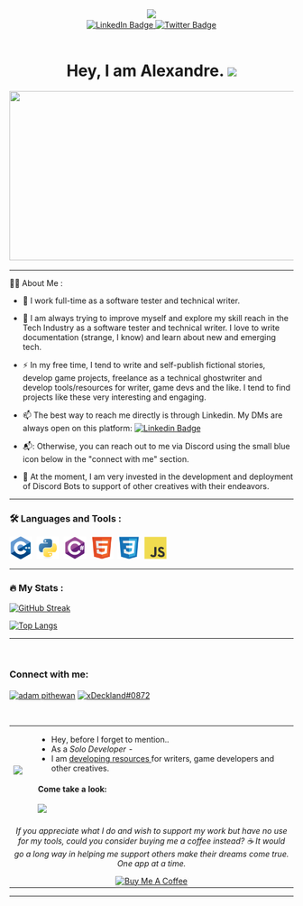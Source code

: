 <div id="header" align="center">
  <img src="https://media.giphy.com/media/UDclWKlmfmq7twI3iJ/giphy.gif" width="100"/>
</div>

<div id="badges" align="center">
  <a href="https://linkedin.com/in/j-alexandre-murray-bsc-a06635133">
    <img src="https://img.shields.io/badge/LinkedIn-blue?style=for-the-badge&logo=linkedin&logoColor=white" alt="LinkedIn Badge"/>
  </a>
  <a href="https://twitter.com/sarkahnam">
    <img src="https://img.shields.io/badge/Twitter-blue?style=for-the-badge&logo=twitter&logoColor=white" alt="Twitter Badge"/>
  </a>
</div>

<div id="badges" align="center">
   <img src="https://komarev.com/ghpvc/?username=J-AlexandreMurray&style=flat-square&color=blue" alt=""/>
</div>

<h1 id="header" align="center">
  Hey, I am Alexandre.
  <img src="https://media.giphy.com/media/hvRJCLFzcasrR4ia7z/giphy.gif" width="30px"/>
</h1>

<div align="center">
  <img src="https://media.giphy.com/media/dWesBcTLavkZuG35MI/giphy.gif" width="600" height="300"/>
</div>

---

:man_technologist: About Me : 
- :telescope: I work full-time as a software tester and technical writer.

- :seedling: I am always trying to improve myself and explore my skill reach in the Tech Industry as a software tester and technical writer. I love to write documentation (strange, I know) and learn about new and emerging tech. 

- :zap: In my free time, I tend to write and self-publish fictional stories, develop game projects, freelance as a technical ghostwriter and develop tools/resources for writer, game devs and the like. I tend to find projects like these very interesting and engaging. 

- :mailbox: The best way to reach me directly is through Linkedin. My DMs are always open on this platform: [![Linkedin Badge](https://img.shields.io/badge/-JAlexandreMurray-blue?style=flat&logo=Linkedin&logoColor=white)](https://linkedin.com/in/j-alexandre-murray-bsc-a06635133)
- 📬: Otherwise, you can reach out to me via Discord using the small blue icon below in the "connect with me" section.

- :telescope: At the moment, I am very invested in the development and deployment of Discord Bots to support of other creatives with their endeavors.


---

### :hammer_and_wrench: Languages and Tools :
<div>
  <img src="https://github.com/devicons/devicon/blob/master/icons/cplusplus/cplusplus-original.svg" title="Cplusplus" alt="Cplusplus" width="40" height="40"/>&nbsp;
  <img src="https://github.com/devicons/devicon/blob/master/icons/python/python-original.svg" title="Python" alt="Python" width="40" height="40"/>&nbsp;
  <img src="https://github.com/devicons/devicon/blob/master/icons/csharp/csharp-original.svg" title="Csharp" alt="Csharp" width="40" height="40"/>&nbsp;
  <img src="https://github.com/devicons/devicon/blob/master/icons/html5/html5-original.svg" title="HTML5" alt="HTML" width="40" height="40"/>&nbsp;
  <img src="https://github.com/devicons/devicon/blob/master/icons/css3/css3-original.svg" title="CSS3" alt="CSS" width="40" height="40"/>&nbsp;
  <img src="https://github.com/devicons/devicon/blob/master/icons/javascript/javascript-original.svg" title="Javascript" alt="Javascript" width="40" height="40"/>&nbsp;
</div>

---

### :fire: My Stats :

[![GitHub Streak](http://github-readme-streak-stats.herokuapp.com?user=alexandremurray&theme=dark&border_radius=4.8)](https://git.io/streak-stats)

[![Top Langs](https://github-readme-stats.vercel.app/api/top-langs/?username=alexandremurray&layout=compact&theme=vision-friendly-dark)](https://github.com/alexandremurray/github-readme-stats)

---
<br>
<h3 align="left">Connect with me:</h3>
<p align="left">
  <a href="https://www.linkedin.com/in/j-alexandre-murray-bsc-a06635133/" target="blank"><img align="center"
      src="https://raw.githubusercontent.com/rahuldkjain/github-profile-readme-generator/master/src/images/icons/Social/linked-in-alt.svg"
      alt="adam pithewan" height="30" width="40" /></a>
  <a href="https://discord.gg/fpUtBrbKU5" target="blank"><img align="center" src="https://raw.githubusercontent.com/rahuldkjain/github-profile-readme-generator/master/src/images/icons/Social/discord.svg" alt="xDeckland#0872" height="30" width="40" /></a>
</p>
<br>

<table>
  <tr>
    <td><img src="https://c.tenor.com/GN73MKBawZYAAAAi/busy-cute.gif"></td>
    <td>
      <ul>
        <li>Hey, before I forget to mention..</strong></li>
        <li>As a <em>Solo Developer - </em></li>
        <li>I am <a href="https://alexandremurray.github.io/"> developing resources </a> for writers, game developers and other creatives.</li>
      </ul>
      <h4>Come take a look:</h4>
      <a href="https://alexandremurray.github.io/"><img src="https://img.icons8.com/dusk/40/000000/internet--v1.png"/></a>
    </td>
  </tr>
  <tr>
    <td align="center" colspan="2">
      <p><i>If you appreciate what I do and wish to support my work but have no use for my tools, could you consider buying me a coffee instead? ☕ It would go a long way in helping me support others make their dreams come true. One app at a time.</i></p>
      <a href="https://www.buymeacoffee.com/sarkahnam" target="_blank"><img src="https://www.buymeacoffee.com/assets/img/custom_images/orange_img.png" alt="Buy Me A Coffee" style="height: 41px !important;width: 174px !important;box-shadow: 0px 3px 2px 0px rgba(190, 190, 190, 0.5) !important;-webkit-box-shadow: 0px 3px 2px 0px rgba(190, 190, 190, 0.5) !important;" ></a>
    </td>
  </tr>
</table>

------

